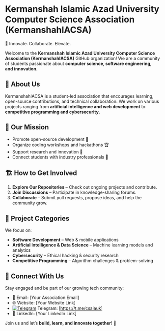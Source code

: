 # Kermanshah Islamic Azad University Computer Science Association (KermanshahIACSA)
🚀 Innovate. Collaborate. Elevate.

Welcome to the **Kermanshah Islamic Azad University Computer Science Association (KermanshahIACSA)** GitHub organization! We are a community of students passionate about **computer science, software engineering, and innovation**.

## 📌 About Us
KermanshahIACSA is a student-led association that encourages learning, open-source contributions, and technical collaboration. We work on various projects ranging from **artificial intelligence and web development** to **competitive programming and cybersecurity**.

## 🌟 Our Mission
- Promote open-source development 🤝  
- Organize coding workshops and hackathons 🏆  
- Support research and innovation 📖  
- Connect students with industry professionals 🔗  

## 🏗 How to Get Involved
1. **Explore Our Repositories** – Check out ongoing projects and contribute.  
2. **Join Discussions** – Participate in knowledge-sharing forums.  
3. **Collaborate** – Submit pull requests, propose ideas, and help the community grow.  

## 📂 Project Categories
We focus on:
- **Software Development** – Web & mobile applications  
- **Artificial Intelligence & Data Science** – Machine learning models and analytics  
- **Cybersecurity** – Ethical hacking & security research  
- **Competitive Programming** – Algorithm challenges & problem-solving  

## 🔗 Connect With Us
Stay engaged and be part of our growing tech community:  
- 📧 Email: [Your Association Email]  
- 🌐 Website: [Your Website Link]  
- [![Telegram](https://upload.wikimedia.org/wikipedia/commons/8/82/Telegram_logo.svg)](https://t.me/yourchannel)
 Telegram: [https://t.me/csaiauk]  
- 💼 LinkedIn: [Your LinkedIn Link]  

Join us and let’s **build, learn, and innovate together**! 🚀  
